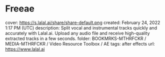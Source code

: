 # Freeae

cover: https://s.lalal.ai/share/share-default.png
created: February 24, 2022 1:17 PM (UTC)
description: Split vocal and instrumental tracks quickly and accurately with Lalal.ai. Upload any audio file and receive high-quality extracted tracks in a few seconds.
folder: BOOKMRKS-MTHRFCKR / MEDIA-MTHRFCKR / Video Resource Toolbox / AE
tags: after effects
url: https://www.lalal.ai